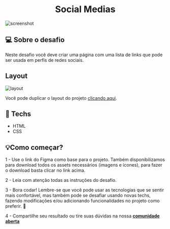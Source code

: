 <h1 align="center">Social Medias</h1>

<img src="https://ik.imagekit.io/gczsuhmv3/screenshot-rocks__4__6IoSdUFTr.png?ik-sdk-version=javascript-1.4.3&updatedAt=1643675635322" alt="screenshot"/>

## 💻 Sobre o desafio

Neste desafio você deve criar uma página com uma lista de links que pode ser usada em perfis de redes sociais.

## Layout

<img src="https://ik.imagekit.io/gczsuhmv3/socialmedias_7fP67pgua.png?ik-sdk-version=javascript-1.4.3&updatedAt=1643675945254" alt="layout"/>

Você pode duplicar o layout do projeto [clicando aqui](https://www.figma.com/file/yi1ycIyAW8QiGiX9bMFHkU/DD-%2F-Social-links/duplicate).

## 🚀 **Techs**

- HTML
- CSS

## 💡**Como começar?**

1 - Use o link do Figma como base para o projeto. Também disponibilizamos para download todos os assets necessários (imagens e ícones), para fazer o download basta clicar no link acima.

2 - Leia com atenção todas as instruções do desafio.

3 - Bora codar! Lembre-se que você pode usar as tecnologias que se sentir mais confortável, mas também pode se desafiar usando novas techs, fazendo modificações e/ou adicionando funcionalidades no projeto como preferir. 🚀

4 - Compartilhe seu resultado ou tire suas dúvidas na nossa [**comunidade aberta**](https://discord.gg/bacwY2gDCF)
